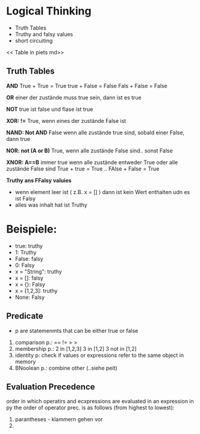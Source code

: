 # Logical Thinking

- Truth Tables
- Truthy and falsy values
- short circuiting

<< Table in piets md>>



## Truth Tables
**AND** 
True + True = True
true + False = False
Fals + False = False

**OR**
einer der zustände muss true sein, dann ist es true


**NOT**
true ist false und flase ist true


**XOR: !=**
True, wenn eines der zustände False ist


**NAND: Not AND**
False wenn alle zustände true sind, sobald einer False, dann true


**NOR: not (A or B)**
True, wenn alle zustände False sind.. sonst False


**XNOR: A==B**
immer true wenn alle zustände entweder True oder alle zustände False sind True + true = True .. FAlse + False = True


**Truthy ans FFalsy valuies**
- wenn element leer ist ( z.B. x = [] ) dann ist kein Wert enthalten udn es ist Falsy
- alles was inhalt hat ist Truthy

# Beispiele:
- true:  truthy
- 1: Truthy
- False: falsy
- 0: Falsy
- x = "String": truthy
- x = []: falsy
- x = {}: Falsy
- x = [1,2,3]: truthy
- None: Falsy

## Predicate
- p are statemenmts that can be either true or false
1. comparison p.: ==   !=   >   >
2. membership p.: 2 in [1,2,3]    3 in [1,2]   3 not in [1,2]
3. identity p: check if values or expressions refer to the same object in memory
4. BNoolean p.: combine other (..siehe peit)

## Evaluation Precedence
order in which operatirs and ecxpressions are evaluated in an expression
in py the order of operator prec. is as follows (from highest to lowest):
1. parantheses - klammern gehen vor
2.  
